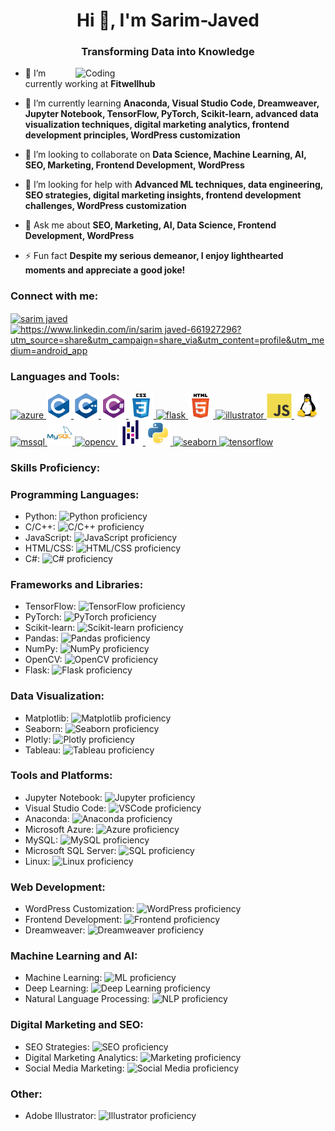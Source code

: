 <h1 align="center">Hi 👋, I'm Sarim-Javed</h1>
<h3 align="center">Transforming Data into Knowledge</h3>
<img align="right" alt="Coding" width="400" src="https://media.tenor.com/rePDfDWO3XoAAAAd/hacking.gif">

- 🔭 I’m currently working at **Fitwellhub**

- 🌱 I’m currently learning **Anaconda, Visual Studio Code, Dreamweaver, Jupyter Notebook, TensorFlow, PyTorch, Scikit-learn, advanced data visualization techniques, digital marketing analytics, frontend development principles, WordPress customization**

- 👯 I’m looking to collaborate on **Data Science, Machine Learning, AI, SEO, Marketing, Frontend Development, WordPress**

- 🤝 I’m looking for help with **Advanced ML techniques, data engineering, SEO strategies, digital marketing insights, frontend development challenges, WordPress customization**

- 💬 Ask me about **SEO, Marketing, AI, Data Science, Frontend Development, WordPress**

- ⚡ Fun fact **Despite my serious demeanor, I enjoy lighthearted moments and appreciate a good joke!**

<h3 align="left">Connect with me:</h3>
<p align="left">
<a href="https://linkedin.com/in/sarim javed" target="blank"><img align="center" src="https://raw.githubusercontent.com/rahuldkjain/github-profile-readme-generator/master/src/images/icons/Social/linked-in-alt.svg" alt="sarim javed" height="30" width="40" /></a>
<a href="https://kaggle.com/sarim-javed" target="blank"><img align="center" src="https://raw.githubusercontent.com/rahuldkjain/github-profile-readme-generator/master/src/images/icons/Social/kaggle.svg" alt="https://www.linkedin.com/in/sarim javed-661927296?utm_source=share&utm_campaign=share_via&utm_content=profile&utm_medium=android_app" height="30" width="40" /></a>
</p>

<h3 align="left">Languages and Tools:</h3>
<p align="left"> <a href="https://azure.microsoft.com/en-in/" target="_blank" rel="noreferrer"> <img src="https://www.vectorlogo.zone/logos/microsoft_azure/microsoft_azure-icon.svg" alt="azure" width="40" height="40"/> </a> <a href="https://www.cprogramming.com/" target="_blank" rel="noreferrer"> <img src="https://raw.githubusercontent.com/devicons/devicon/master/icons/c/c-original.svg" alt="c" width="40" height="40"/> </a> <a href="https://www.w3schools.com/cpp/" target="_blank" rel="noreferrer"> <img src="https://raw.githubusercontent.com/devicons/devicon/master/icons/cplusplus/cplusplus-original.svg" alt="cplusplus" width="40" height="40"/> </a> <a href="https://www.w3schools.com/cs/" target="_blank" rel="noreferrer"> <img src="https://raw.githubusercontent.com/devicons/devicon/master/icons/csharp/csharp-original.svg" alt="csharp" width="40" height="40"/> </a> <a href="https://www.w3schools.com/css/" target="_blank" rel="noreferrer"> <img src="https://raw.githubusercontent.com/devicons/devicon/master/icons/css3/css3-original-wordmark.svg" alt="css3" width="40" height="40"/> </a> <a href="https://flask.palletsprojects.com/" target="_blank" rel="noreferrer"> <img src="https://www.vectorlogo.zone/logos/pocoo_flask/pocoo_flask-icon.svg" alt="flask" width="40" height="40"/> </a> <a href="https://www.w3.org/html/" target="_blank" rel="noreferrer"> <img src="https://raw.githubusercontent.com/devicons/devicon/master/icons/html5/html5-original-wordmark.svg" alt="html5" width="40" height="40"/> </a> <a href="https://www.adobe.com/in/products/illustrator.html" target="_blank" rel="noreferrer"> <img src="https://www.vectorlogo.zone/logos/adobe_illustrator/adobe_illustrator-icon.svg" alt="illustrator" width="40" height="40"/> </a> <a href="https://developer.mozilla.org/en-US/docs/Web/JavaScript" target="_blank" rel="noreferrer"> <img src="https://raw.githubusercontent.com/devicons/devicon/master/icons/javascript/javascript-original.svg" alt="javascript" width="40" height="40"/> </a> <a href="https://www.linux.org/" target="_blank" rel="noreferrer"> <img src="https://raw.githubusercontent.com/devicons/devicon/master/icons/linux/linux-original.svg" alt="linux" width="40" height="40"/> </a> <a href="https://www.microsoft.com/en-us/sql-server" target="_blank" rel="noreferrer"> <img src="https://www.svgrepo.com/show/303229/microsoft-sql-server-logo.svg" alt="mssql" width="40" height="40"/> </a> <a href="https://www.mysql.com/" target="_blank" rel="noreferrer"> <img src="https://raw.githubusercontent.com/devicons/devicon/master/icons/mysql/mysql-original-wordmark.svg" alt="mysql" width="40" height="40"/> </a> <a href="https://opencv.org/" target="_blank" rel="noreferrer"> <img src="https://www.vectorlogo.zone/logos/opencv/opencv-icon.svg" alt="opencv" width="40" height="40"/> </a> <a href="https://pandas.pydata.org/" target="_blank" rel="noreferrer"> <img src="https://raw.githubusercontent.com/devicons/devicon/2ae2a900d2f041da66e950e4d48052658d850630/icons/pandas/pandas-original.svg" alt="pandas" width="40" height="40"/> </a> <a href="https://www.python.org" target="_blank" rel="noreferrer"> <img src="https://raw.githubusercontent.com/devicons/devicon/master/icons/python/python-original.svg" alt="python" width="40" height="40"/> </a> <a href="https://seaborn.pydata.org/" target="_blank" rel="noreferrer"> <img src="https://seaborn.pydata.org/_images/logo-mark-lightbg.svg" alt="seaborn" width="40" height="40"/> </a> <a href="https://www.tensorflow.org" target="_blank" rel="noreferrer"> <img src="https://www.vectorlogo.zone/logos/tensorflow/tensorflow-icon.svg" alt="tensorflow" width="40" height="40"/> </a> </p>





<h3 align="left">Skills Proficiency:</h3>

### Programming Languages:
- Python: ![Python proficiency](https://progress-bar.dev/90/?title=Advanced&color=66FF66&width=150)
- C/C++: ![C/C++ proficiency](https://progress-bar.dev/85/?title=Advanced&color=66FF66&width=150)
- JavaScript: ![JavaScript proficiency](https://progress-bar.dev/70/?title=Intermediate&color=FFFF66&width=150)
- HTML/CSS: ![HTML/CSS proficiency](https://progress-bar.dev/90/?title=Advanced&color=66FF66&width=150)
- C#: ![C# proficiency](https://progress-bar.dev/80/?title=Advanced&color=66FF66&width=150)

### Frameworks and Libraries:
- TensorFlow: ![TensorFlow proficiency](https://progress-bar.dev/70/?title=Intermediate&color=FFFF66&width=150)
- PyTorch: ![PyTorch proficiency](https://progress-bar.dev/60/?title=Intermediate&color=FFFF66&width=150)
- Scikit-learn: ![Scikit-learn proficiency](https://progress-bar.dev/70/?title=Intermediate&color=FFFF66&width=150)
- Pandas: ![Pandas proficiency](https://progress-bar.dev/90/?title=Advanced&color=66FF66&width=150)
- NumPy: ![NumPy proficiency](https://progress-bar.dev/85/?title=Advanced&color=66FF66&width=150)
- OpenCV: ![OpenCV proficiency](https://progress-bar.dev/70/?title=Intermediate&color=FFFF66&width=150)
- Flask: ![Flask proficiency](https://progress-bar.dev/90/?title=Advanced&color=66FF66&width=150)

### Data Visualization:
- Matplotlib: ![Matplotlib proficiency](https://progress-bar.dev/90/?title=Advanced&color=66FF66&width=150)
- Seaborn: ![Seaborn proficiency](https://progress-bar.dev/85/?title=Advanced&color=66FF66&width=150)
- Plotly: ![Plotly proficiency](https://progress-bar.dev/70/?title=Intermediate&color=FFFF66&width=150)
- Tableau: ![Tableau proficiency](https://progress-bar.dev/65/?title=Intermediate&color=FFFF66&width=150)

### Tools and Platforms:
- Jupyter Notebook: ![Jupyter proficiency](https://progress-bar.dev/90/?title=Advanced&color=66FF66&width=150)
- Visual Studio Code: ![VSCode proficiency](https://progress-bar.dev/90/?title=Advanced&color=66FF66&width=150)
- Anaconda: ![Anaconda proficiency](https://progress-bar.dev/90/?title=Advanced&color=66FF66&width=150)
- Microsoft Azure: ![Azure proficiency](https://progress-bar.dev/65/?title=Intermediate&color=FFFF66&width=150)
- MySQL: ![MySQL proficiency](https://progress-bar.dev/90/?title=Advanced&color=66FF66&width=150)
- Microsoft SQL Server: ![SQL proficiency](https://progress-bar.dev/90/?title=Advanced&color=66FF66&width=150)
- Linux: ![Linux proficiency](https://progress-bar.dev/80/?title=Advanced&color=66FF66&width=150)

### Web Development:
- WordPress Customization: ![WordPress proficiency](https://progress-bar.dev/90/?title=Advanced&color=66FF66&width=150)
- Frontend Development: ![Frontend proficiency](https://progress-bar.dev/95/?title=Advanced&color=66FF66&width=150)
- Dreamweaver: ![Dreamweaver proficiency](https://progress-bar.dev/70/?title=Intermediate&color=FFFF66&width=150)

### Machine Learning and AI:
- Machine Learning: ![ML proficiency](https://progress-bar.dev/85/?title=Advanced&color=66FF66&width=150)
- Deep Learning: ![Deep Learning proficiency](https://progress-bar.dev/70/?title=Intermediate&color=FFFF66&width=150)
- Natural Language Processing: ![NLP proficiency](https://progress-bar.dev/70/?title=Intermediate&color=FFFF66&width=150)

### Digital Marketing and SEO:
- SEO Strategies: ![SEO proficiency](https://progress-bar.dev/90/?title=Advanced&color=66FF66&width=150)
- Digital Marketing Analytics: ![Marketing proficiency](https://progress-bar.dev/85/?title=Advanced&color=66FF66&width=150)
- Social Media Marketing: ![Social Media proficiency](https://progress-bar.dev/80/?title=Advanced&color=66FF66&width=150)

### Other:
- Adobe Illustrator: ![Illustrator proficiency](https://progress-bar.dev/70/?title=Intermediate&color=FFFF66&width=150)


